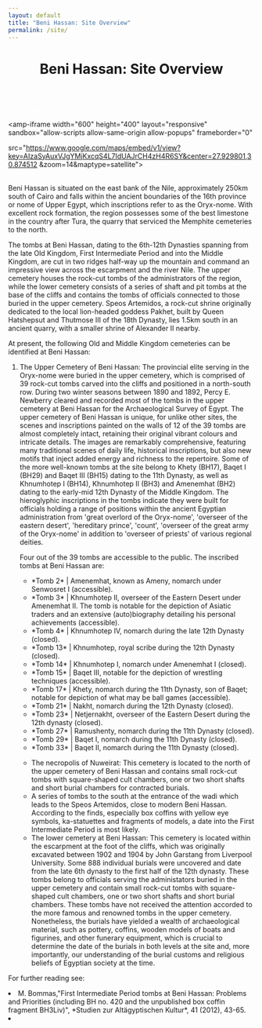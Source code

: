 ```yaml
---
layout: default
title: "Beni Hassan: Site Overview"
permalink: /site/
---
```




<figure class="ampstart-image-fullpage-hero m0 relative mb4">
<amp-img width="404" height="720" alt="Cover" layout="responsive" src="/assets/images/Kanawati-Woods-BH-Fig-03-Beni-Hassan-Khnumhotep-II-Tomb-3-escarpment-view.JPG" media="(max-width: 415px)"></amp-img>
<amp-img height="720" alt="Cover" layout="fixed-height" src="/assets/images/Kanawati-Woods-BH-Fig-03-Beni-Hassan-Khnumhotep-II-Tomb-3-escarpment-view.JPG" media="(min-width: 416px)"></amp-img>
<figcaption class="absolute top-0 right-0 bottom-0 left-0">
<header class="p3">
<h1 class="ampstart-fullpage-hero-heading mb0 hanuman">
<span class="ampstart-fullpage-hero-heading-text title">
Beni Hassan: Site Overview
</span>
</h1>
<h2 class="ampstart-fullpage-hero-heading mb0">
<span class="ampstart-fullpage-hero-heading-text description">

</span>
</h2>
</header>

<footer class="absolute left-0 right-0 bottom-0">
<a style="color: #ffffff; " class="ampstart-read py3 caps line-height-2 text-decoration-none center block h5" href="#content"><span class="ampstart-readmore-text px1">Read more</span></a>
</footer>
<!--
<footer class="absolute left-0 right-0 bottom-0">
<a class="ampstart-read py3 caps line-height-2 text-decoration-none center block h5" href="#content"><span class="ampstart-readmore-text px1">Read more</span></a>
</footer>
 -->
</figcaption>
</figure>


<!-- <amp-img width="600" height="300" layout="responsive" src="http://lorempixel.com/600/300/sports"></amp-img> -->

<main id="content" role="main" class="content">

<amp-iframe width="600"
  height="400"
  layout="responsive"
  sandbox="allow-scripts allow-same-origin allow-popups"
  frameborder="0"

  src="https://www.google.com/maps/embed/v1/view?key=AIzaSyAuxVJgYMjKxcqS4L7IdUAJrCH4zH4R6SY&center=27.929801,30.874512 &zoom=14&maptype=satellite">
</amp-iframe>

<br>
Beni Hassan is situated on the east bank of the Nile, approximately 250km south of Cairo and falls within the ancient boundaries of the 16th province or nome of Upper Egypt, which inscriptions refer to as the Oryx-nome. With excellent rock formation, the region possesses some of the best limestone in the country after Tura, the quarry that serviced the Memphite cemeteries to the north.

The tombs at Beni Hassan, dating to the 6th-12th Dynasties spanning from the late Old Kingdom, First Intermediate Period and into the Middle Kingdom, are cut in two ridges half-way up the mountain and command an impressive view across the escarpment and the river Nile. The upper cemetery houses the rock-cut tombs of the administrators of the region, while the lower cemetery consists of a series of shaft and pit tombs at the base of the cliffs and contains the tombs of officials connected to those buried in the upper cemetery. Speos Artemidos, a rock-cut shrine originally dedicated to the local lion-headed goddess Pakhet, built by Queen Hatshepsut and Thutmose III of the 18th Dynasty, lies 1.5km south in an ancient quarry, with a smaller shrine of Alexander II nearby.

At present, the following Old and Middle Kingdom cemeteries can be identified at Beni Hassan:
<ol>
<li><p> <span class="emph">The Upper Cemetery of Beni Hassan</span>: The provincial elite serving in the Oryx-nome were buried in the upper cemetery, which is comprised of 39 rock-cut tombs carved into the cliffs and positioned in a north-south row. During two winter seasons between 1890 and 1892, Percy E. Newberry cleared and recorded most of the tombs in the upper cemetery at Beni Hassan for the Archaeological Survey of Egypt. The upper cemetery of Beni Hassan is unique, for unlike other sites, the scenes and inscriptions painted on the walls of 12 of the 39 tombs are almost completely intact, retaining their original vibrant colours and intricate details. The images are remarkably comprehensive, featuring many traditional scenes of daily life, historical inscriptions, but also new motifs that inject added energy and richness to the repertoire. Some of the more well-known tombs at the site belong to Khety (BH17), Baqet I (BH29) and Baqet III (BH15) dating to the 11th Dynasty, as well as Khnumhotep I (BH14), Khnumhotep II (BH3) and Amenemhat (BH2) dating to the early-mid 12th Dynasty of the Middle Kingdom. The hieroglyphic inscriptions in the tombs indicate they were built for officials holding a range of positions within the ancient Egyptian administration from 'great overlord of the Oryx-nome', 'overseer of the eastern desert', 'hereditary prince', 'count', 'overseer of the great army of the Oryx-nome' in addition to 'overseer of priests' of various regional deities. </p>

<p>Four out of the 39 tombs are accessible to the public. The inscribed tombs at Beni Hassan are:
<ul class="mb3">
<li> *Tomb 2* | Amenemhat, known as Ameny, nomarch under Senwosret I (accessible).</li>
<li> *Tomb 3* | Khnumhotep II, overseer of the Eastern Desert under Amenemhat II. The tomb is notable for the depiction of Asiatic traders and an extensive (auto)biography detailing his personal achievements (accessible).</li>
<li> *Tomb 4* | Khnumhotep IV, nomarch during the late 12th Dynasty (closed).</li>
<li> *Tomb 13* | Khnumhotep, royal scribe during the 12th Dynasty (closed).</li>
<li> *Tomb 14* | Khnumhotep I, nomarch under Amenemhat I (closed).</li>
<li> *Tomb 15* | Baqet III, notable for the depiction of wrestling techniques (accessible).</li>
<li> *Tomb 17* | Khety, nomarch during the 11th Dynasty, son of Baqet; notable for depiction of what may be ball games (accessible).</li>
<li> *Tomb 21* | Nakht, nomarch during the 12th Dynasty (closed).</li>
<li> *Tomb 23* | Netjernakht, overseer of the Eastern Desert during the 12th dynasty (closed).</li>
<li> *Tomb 27* | Ramushenty, nomarch during the 11th Dynasty (closed).</li>
<li> *Tomb 29* | Baqet I, nomarch during the 11th Dynasty (closed).</li>
<li> *Tomb 33* | Baqet II, nomarch during the 11th Dynasty (closed).</li>

</p>
</li>
<li class="mb1"> <span class="emph">The necropolis of Nuweirat</span>: This cemetery is located to the north of the upper cemetery of Beni Hassan and contains small rock-cut tombs with square-shaped cult chambers, one or two short shafts and short burial chambers for contracted burials.</li>

<li class="mb1">A series of tombs to the south at the entrance of the wadi which leads to the Speos Artemidos, close to modern Beni Hassan. According to the finds, especially box coffins with yellow eye symbols, ka-statuettes and fragments of models, a date into the First Intermediate Period is most likely.</li>

<li class="mb1"><span class="emph">The lower cemetery at Beni Hassan</span>: This cemetery is located within the escarpment at the foot of the cliffs, which was originally excavated between 1902 and 1904 by John Garstang from Liverpool University. Some 888 individual burials were uncovered and date from the late 6th dynasty to the first half of the 12th dynasty. These tombs belong to officials serving the administators buried in the upper cemetery and contain small rock-cut tombs with square-shaped cult chambers, one or two short shafts and short burial chambers. These tombs have not received the attention accorded to the more famous and renowned tombs in the upper cemetery. Nonetheless, the burials have yielded a wealth of archaeological material, such as pottery, coffins, wooden models of boats and figurines, and other funerary equipment, which is crucial to determine the date of the burials in both levels at the site and, more importantly, our understanding of the burial customs and religious beliefs of Egyptian society at the time.</li>
</ol>

For further reading see:
</ul><li>M. Bommas,"First Intermediate Period tombs at Beni Hassan: Problems and Priorities (including BH no.
420 and the unpublished box coffin fragment BH3Liv)", *Studien zur Altägyptischen Kultur*, 41 (2012), 43-65.<li></ul>

</main>
